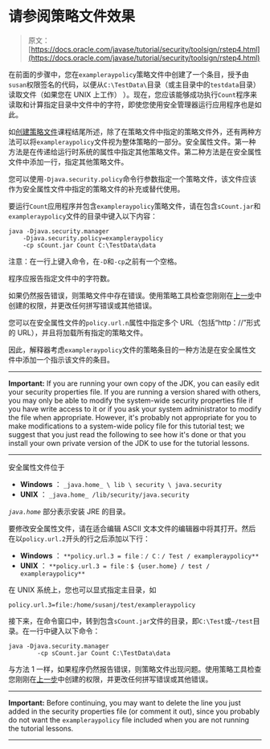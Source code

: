 # 请参阅策略文件效果

> 原文： [https://docs.oracle.com/javase/tutorial/security/toolsign/rstep4.html](https://docs.oracle.com/javase/tutorial/security/toolsign/rstep4.html)

在前面的步骤中，您在`exampleraypolicy`策略文件中创建了一个条目，授予由`susan`权限签名的代码，以便从`C:\TestData\`目录（或主目录中的`testdata`目录）读取文件（如果您在 UNIX 上工作） ）。现在，您应该能够成功执行`Count`程序来读取和计算指定目录中文件中的字符，即使您使用安全管理器运行应用程序也是如此。

如[创建策略文件](../tour1/index.html)课程结尾所述，除了在策略文件中指定的策略文件外，还有两种方法可以将`exampleraypolicy`文件视为整体策略的一部分。安全属性文件。第一种方法是在传递给运行时系统的属性中指定其他策略文件。第二种方法是在安全属性文件中添加一行，指定其他策略文件。

您可以使用`-Djava.security.policy`命令行参数指定一个策略文件，该文件应该作为安全属性文件中指定的策略文件的补充或替代使用。

要运行`Count`应用程序并包含`exampleraypolicy`策略文件，请在包含`sCount.jar`和`exampleraypolicy`文件的目录中键入以下内容：

```
java -Djava.security.manager
    -Djava.security.policy=exampleraypolicy
    -cp sCount.jar Count C:\TestData\data

```

注意：在一行上键入命令，在`-D`和`-cp`之前有一个空格。

程序应报告指定文件中的字符数。

如果仍然报告错误，则策略文件中存在错误。使用策略工具检查您刚刚在[上一步](rstep3.html)中创建的权限，并更改任何拼写错误或其他错误。

您可以在安全属性文件的`policy.url.n`属性中指定多个 URL（包括“http：//”形式的 URL），并且将加载所有指定的策略文件。

因此，解释器考虑`exampleraypolicy`文件的策略条目的一种方法是在安全属性文件中添加一个指示该文件的条目。

* * *

**Important:** If you are running your own copy of the JDK, you can easily edit your security properties file. If you are running a version shared with others, you may only be able to modify the system-wide security properties file if you have write access to it or if you ask your system administrator to modify the file when appropriate. However, it's probably not appropriate for you to make modifications to a system-wide policy file for this tutorial test; we suggest that you just read the following to see how it's done or that you install your own private version of the JDK to use for the tutorial lessons.

* * *

安全属性文件位于

*   **Windows** ： `_java.home_ \ lib \ security \ java.security`
*   **UNIX** ： `_java.home_ /lib/security/java.security`

_`java.home`_ 部分表示安装 JRE 的目录。

要修改安全属性文件，请在适合编辑 ASCII 文本文件的编辑器中将其打开。然后在以`policy.url.2`开头的行之后添加以下行：

*   **Windows** ： `**policy.url.3 = file：/ C：/ Test / exampleraypolicy**`
*   **UNIX** ： `**policy.url.3 = file：$ {user.home} / test / exampleraypolicy**`

在 UNIX 系统上，您也可以显式指定主目录，如

```
policy.url.3=file:/home/susanj/test/exampleraypolicy

```

接下来，在命令窗口中，转到包含`sCount.jar`文件的目录，即`C:\Test`或`~/test`目录。在一行中键入以下命令：

```
java -Djava.security.manager
        -cp sCount.jar Count C:\TestData\data

```

与方法 1 一样，如果程序仍然报告错误，则策略文件出现问题。使用策略工具检查您刚刚在[上一步](rstep3.html)中创建的权限，并更改任何拼写错误或其他错误。

* * *

**Important:** Before continuing, you may want to delete the line you just added in the security properties file (or comment it out), since you probably do not want the `exampleraypolicy` file included when you are not running the tutorial lessons.

* * *